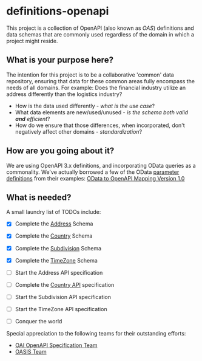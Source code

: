 # definitions-openapi
This project is a collection of OpenAPI (also known as *OAS*) definitions and data schemas that are commonly used regardless of the domain in which a project might reside. 


## What is your purpose here?
The intention for this project is to be a collaborative 'common' data repository, ensuring that data for these common areas fully encompass the needs of all domains. 
For example: Does the financial industry utilize an address differently than the logistics industry? 
 - How is the data used differently - *what is the use case*? 
 - What data elements are new/used/unused - *is the schema both valid **and** efficient*?
 - How do we ensure that those differences, when incorporated, don't negatively affect other domains - *standardization*?

## How are you going about it?
We are using OpenAPI 3.x definitions, and incorporating OData queries as a commonality. We've actually borrowed a few of the OData [parameter definitions](schema/odata/parameters.json) from their examples: [OData to OpenAPI Mapping Version 1.0](http://docs.oasis-open.org/odata/odata-openapi/v1.0/cnprd01/odata-openapi-v1.0-cnprd01.html)


## What is needed?
A small laundry list of TODOs include:
- [x] Complete the [Address](schema/common/Address.json) Schema
- [x] Complete the [Country](schema/common/Country.json) Schema
- [x] Complete the [Subdivision](schema/common/Subdivision.json) Schema
- [x] Complete the [TimeZone](schema/common/TimeZone.json) Schema
- [ ] Start the Address API specification
- [ ] Complete the [Country API](api/common) specification
- [ ] Start the Subdivision API specification
- [ ] Start the TimeZone API specification
- [ ] Conquer the world


Special appreciation to the following teams for their outstanding efforts:
- [OAI OpenAPI Specification Team](https://github.com/OAI/OpenAPI-Specification)
- [OASIS Team](https://www.oasis-open.org)
